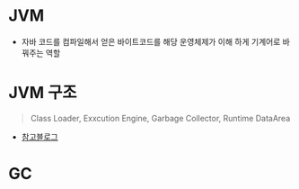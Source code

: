 # JVM 
  * 자바 코드를 컴파일해서 얻은 바이트코드를 해당 운영체제가 이해 하게 기계어로 바꿔주는 역할

# JVM 구조
  > Class Loader, Exxcution Engine, Garbage Collector, Runtime DataArea
  
  * [참고블로그](https://jeong-pro.tistory.com/148)
  

# GC
